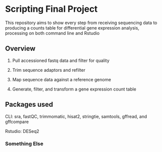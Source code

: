# Scripting Final Project

This repository aims to show every step from receiving sequencing data to producing a counts table for differential gene expression analysis, processing on both command line and Rstudio

## Overview

1. Pull accessioned fastq data and filter for quality

2. Trim sequence adaptors and refilter

3. Map sequence data against a reference genome

4. Generate, filter, and transform a gene expression count table

## Packages used

CLI: sra, fastQC, trimmomatic, hisat2, stringtie, samtools, gffread, and gffcompare

Rstudio: DESeq2

### Something Else

